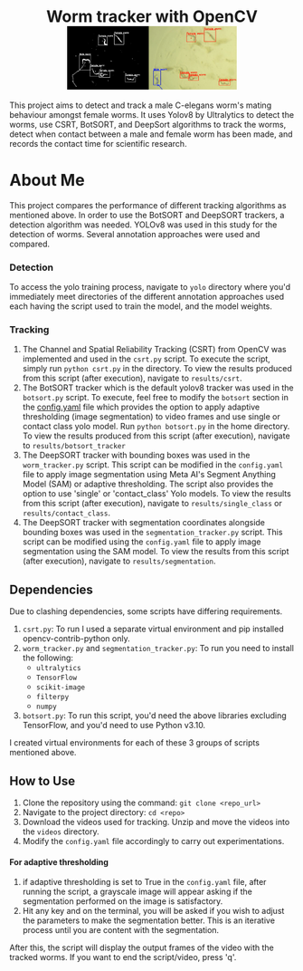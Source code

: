 <div id="header" align="center">
  <h1>
    Worm tracker with OpenCV
    <img src="results\worm_tracker.jpg" alt="worm tracker screenshot" width="300" align="center"/>
  </h1>
</div>

This project aims to detect and track a male C-elegans worm's mating behaviour amongst female worms. It uses Yolov8 by 
Ultralytics to detect the worms, use CSRT, BotSORT, and DeepSort algorithms to track the worms, detect when contact 
between a male and female worm has been made, and records the contact time for scientific research.

# About Me
This project compares the performance of different tracking algorithms as mentioned above. In order to use the BotSORT and DeepSORT trackers, a detection algorithm
was needed. YOLOv8 was used in this study for the detection of worms. Several annotation approaches were used and compared.

### Detection
To access the yolo training process, navigate to `yolo` directory where you'd immediately meet directories of the different annotation approaches used each having
the script used to train the model, and the model weights.

### Tracking
1. The Channel and Spatial Reliability Tracking (CSRT) from OpenCV was implemented and used in the `csrt.py` script. To
 execute the script, simply run `python csrt.py` in the directory. To view the results produced from this script (after execution),
navigate to `results/csrt`.
2. The BotSORT tracker which is the default yolov8 tracker was used in the `botsort.py` script. To execute, feel free to
 modify the `botsort` section in the [config.yaml](config.yaml) file which provides the option to apply adaptive thresholding (image segmentation) 
to video frames and use single or contact class yolo model. Run `python botsort.py` in the home directory. To
 view the results produced from this script (after execution), navigate to `results/botsort_tracker`
3. The DeepSORT tracker with bounding boxes was used in the `worm_tracker.py` script. This script can be modified in the
`config.yaml` file to apply image segmentation using Meta AI's Segment Anything Model (SAM) or adaptive thresholding. The script also provides the option to use
'single' or 'contact_class' Yolo models. To view the results from this script (after execution), navigate to `results/single_class` or `results/contact_class`.
4. The DeepSORT tracker with segmentation coordinates alongside bounding boxes was used in the `segmentation_tracker.py` script. This script can be modified using the
`config.yaml` file to apply image segmentation using the SAM model. To view the results from this script (after execution), navigate to `results/segmentation`.

## Dependencies
Due to clashing dependencies, some scripts have differing requirements.
1. `csrt.py`: To run I used a separate virtual environment and pip installed  opencv-contrib-python only.
2. `worm_tracker.py` and `segmentation_tracker.py`: To run you need to install the following:
   - `ultralytics`
   - `TensorFlow`
   - `scikit-image`
   - `filterpy`
   - `numpy`
3. `botsort.py`: To run this script, you'd need the above libraries excluding TensorFlow, and you'd need to use Python v3.10.

I created virtual environments for each of these 3 groups of scripts mentioned above. 

## How to Use
1. Clone the repository using the command: `git clone <repo_url>`
2. Navigate to the project directory: `cd <repo>`
3. Download the videos used for tracking. Unzip and move the videos into the `videos` directory.
4. Modify the `config.yaml` file accordingly to carry out experimentations.

#### For adaptive thresholding
1. if adaptive thresholding is set to True in the `config.yaml` file, after running the script, a grayscale image will appear asking if the segmentation performed on the image is satisfactory.
2. Hit any key and on the terminal, you will be asked if you wish to adjust the parameters to make the segmentation better. This is an iterative process until you are content with the segmentation.

After this, the script will display the output frames of the video with the tracked worms. If you want to end the script/video, press 'q'.
